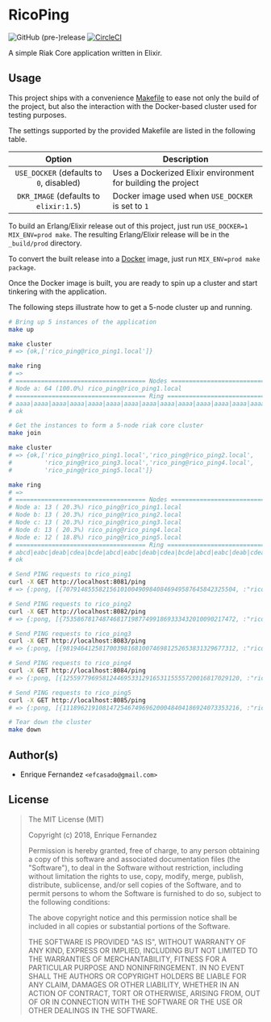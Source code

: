 # RicoPing

![GitHub (pre-)release](https://img.shields.io/github/release/efcasado/rico_ping/all.svg) [![CircleCI](https://img.shields.io/circleci/project/github/efcasado/rico_ping.svg)](https://circleci.com/gh/efcasado/rico_ping)

A simple Riak Core application written in Elixir.


## Usage

This project ships with a convenience [Makefile](https://www.gnu.org/software/make/)
to ease not only the build of the project, but also the interaction with
the Docker-based cluster used for testing purposes.

The settings supported by the provided Makefile are listed in the following table.

| Option                                 | Description                                                   |
|:----------------------------------------:|---------------------------------------------------------------|
| `USE_DOCKER` (defaults to `0`, disabled) | Uses a Dockerized Elixir environment for building the project |
| `DKR_IMAGE` (defaults to `elixir:1.5`)   | Docker image used when `USE_DOCKER` is set to `1`             |

To build an Erlang/Elixir release out of this project, just run
`USE_DOCKER=1 MIX_ENV=prod make`. The resulting Erlang/Elixir release will
be in the `_build/prod` directory.

To convert the built release into a [Docker](https://www.docker.com/) image,
just run `MIX_ENV=prod make package`.

Once the Docker image is built, you are ready to spin up a cluster and start
tinkering with the application.

The following steps illustrate how to get a 5-node cluster up and running.

```bash
# Bring up 5 instances of the application
make up

make cluster
# => {ok,['rico_ping@rico_ping1.local']}

make ring
# =>
# ==================================== Nodes ====================================
# Node a: 64 (100.0%) rico_ping@rico_ping1.local
# ==================================== Ring =====================================
# aaaa|aaaa|aaaa|aaaa|aaaa|aaaa|aaaa|aaaa|aaaa|aaaa|aaaa|aaaa|aaaa|aaaa|aaaa|aaaa|
# ok

# Get the instances to form a 5-node riak core cluster
make join

make cluster
# => {ok,['rico_ping@rico_ping1.local','rico_ping@rico_ping2.local',
#         'rico_ping@rico_ping3.local','rico_ping@rico_ping4.local',
#         'rico_ping@rico_ping5.local']}

make ring
# =>
# ==================================== Nodes ====================================
# Node a: 13 ( 20.3%) rico_ping@rico_ping1.local
# Node b: 13 ( 20.3%) rico_ping@rico_ping2.local
# Node c: 13 ( 20.3%) rico_ping@rico_ping3.local
# Node d: 13 ( 20.3%) rico_ping@rico_ping4.local
# Node e: 12 ( 18.8%) rico_ping@rico_ping5.local
# ==================================== Ring =====================================
# abcd|eabc|deab|cdea|bcde|abcd|eabc|deab|cdea|bcde|abcd|eabc|deab|cdea|bcde|abcd|
# ok
```

```bash
# Send PING requests to rico_ping1
curl -X GET http://localhost:8081/ping
# => {:pong, [{707914855582156101004909840846949587645842325504, :"rico_ping@rico_ping2.local"}]}%

# Send PING requests to rico_ping2
curl -X GET http://localhost:8082/ping
# => {:pong, [{753586781748746817198774991869333432010090217472, :"rico_ping@rico_ping4.local"}]}%

# Send PING requests to rico_ping3
curl -X GET http://localhost:8083/ping
# => {:pong, [{981946412581700398168100746981252653831329677312, :"rico_ping@rico_ping4.local"}]}%

# Send PING requests to rico_ping4
curl -X GET http://localhost:8084/ping
# => {:pong, [{1255977969581244695331291653115555720016817029120, :"rico_ping@rico_ping1.local"}]}%

# Send PING requests to rico_ping5
curl -X GET http://localhost:8085/ping
# => {:pong, [{1118962191081472546749696200048404186924073353216, :"rico_ping@rico_ping5.local"}]}%
```

```bash
# Tear down the cluster
make down
```


## Author(s)

- Enrique Fernandez `<efcasado@gmail.com>`


## License

> The MIT License (MIT)
>
> Copyright (c) 2018, Enrique Fernandez
>
> Permission is hereby granted, free of charge, to any person obtaining a copy
> of this software and associated documentation files (the "Software"), to deal
> in the Software without restriction, including without limitation the rights
> to use, copy, modify, merge, publish, distribute, sublicense, and/or sell
> copies of the Software, and to permit persons to whom the Software is
> furnished to do so, subject to the following conditions:
>
> The above copyright notice and this permission notice shall be included in
> all copies or substantial portions of the Software.
>
> THE SOFTWARE IS PROVIDED "AS IS", WITHOUT WARRANTY OF ANY KIND, EXPRESS OR
> IMPLIED, INCLUDING BUT NOT LIMITED TO THE WARRANTIES OF MERCHANTABILITY,
> FITNESS FOR A PARTICULAR PURPOSE AND NONINFRINGEMENT. IN NO EVENT SHALL THE
> AUTHORS OR COPYRIGHT HOLDERS BE LIABLE FOR ANY CLAIM, DAMAGES OR OTHER
> LIABILITY, WHETHER IN AN ACTION OF CONTRACT, TORT OR OTHERWISE, ARISING FROM,
> OUT OF OR IN CONNECTION WITH THE SOFTWARE OR THE USE OR OTHER DEALINGS IN
> THE SOFTWARE.

